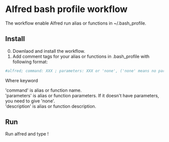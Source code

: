 # Alfred bash profile workflow


The workflow enable Alfred run alias or functions in ~/.bash_profile.

## Install

0. Downlaod and install the workflow.
0. Add comment tags for your alias or functions in .bash_profile with following format:

```bash
#alfred; command: XXX ; parameters: XXX or 'none', ('none' means no parameter); description: XXX
```
Where keyword

'command' is alias or function name.  
'parameters' is alias or function parameters. If it doesn't have parameters, you need to give 'none'.   
'description' is alias or function description.


## Run

Run alfred and type ! 